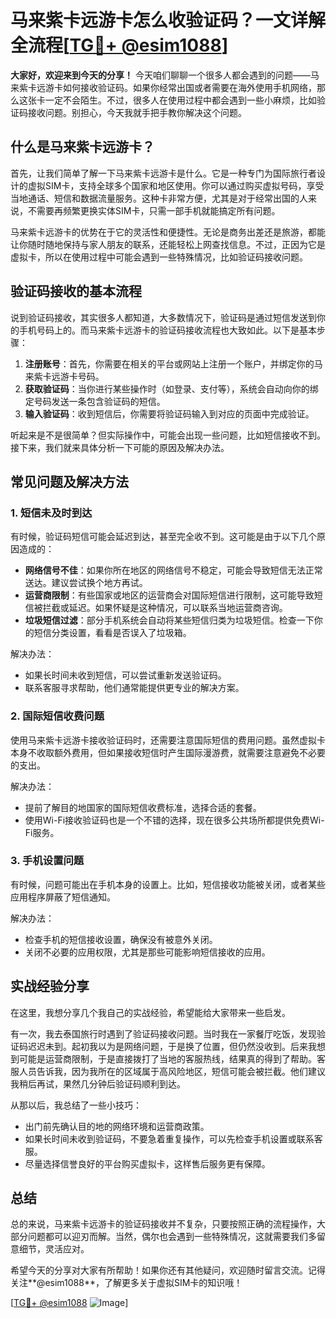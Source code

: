 # 马来紫卡远游卡怎么收验证码？一文详解全流程[[TG💪+ @esim1088](https://t.me/s/esim1088)]

**大家好，欢迎来到今天的分享！** 今天咱们聊聊一个很多人都会遇到的问题——马来紫卡远游卡如何接收验证码。如果你经常出国或者需要在海外使用手机网络，那么这张卡一定不会陌生。不过，很多人在使用过程中都会遇到一些小麻烦，比如验证码接收问题。别担心，今天我就手把手教你解决这个问题。

## 什么是马来紫卡远游卡？

首先，让我们简单了解一下马来紫卡远游卡是什么。它是一种专门为国际旅行者设计的虚拟SIM卡，支持全球多个国家和地区使用。你可以通过购买虚拟号码，享受当地通话、短信和数据流量服务。这种卡非常方便，尤其是对于经常出国的人来说，不需要再频繁更换实体SIM卡，只需一部手机就能搞定所有问题。

马来紫卡远游卡的优势在于它的灵活性和便捷性。无论是商务出差还是旅游，都能让你随时随地保持与家人朋友的联系，还能轻松上网查找信息。不过，正因为它是虚拟卡，所以在使用过程中可能会遇到一些特殊情况，比如验证码接收问题。

## 验证码接收的基本流程

说到验证码接收，其实很多人都知道，大多数情况下，验证码是通过短信发送到你的手机号码上的。而马来紫卡远游卡的验证码接收流程也大致如此。以下是基本步骤：

1. **注册账号**：首先，你需要在相关的平台或网站上注册一个账户，并绑定你的马来紫卡远游卡号码。
2. **获取验证码**：当你进行某些操作时（如登录、支付等），系统会自动向你的绑定号码发送一条包含验证码的短信。
3. **输入验证码**：收到短信后，你需要将验证码输入到对应的页面中完成验证。

听起来是不是很简单？但实际操作中，可能会出现一些问题，比如短信接收不到。接下来，我们就来具体分析一下可能的原因及解决办法。

## 常见问题及解决方法

### 1. 短信未及时到达

有时候，验证码短信可能会延迟到达，甚至完全收不到。这可能是由于以下几个原因造成的：

- **网络信号不佳**：如果你所在地区的网络信号不稳定，可能会导致短信无法正常送达。建议尝试换个地方再试。
- **运营商限制**：有些国家或地区的运营商会对国际短信进行限制，这可能导致短信被拦截或延迟。如果怀疑是这种情况，可以联系当地运营商咨询。
- **垃圾短信过滤**：部分手机系统会自动将某些短信归类为垃圾短信。检查一下你的短信分类设置，看看是否误入了垃圾箱。

解决办法：
- 如果长时间未收到短信，可以尝试重新发送验证码。
- 联系客服寻求帮助，他们通常能提供更专业的解决方案。

### 2. 国际短信收费问题

使用马来紫卡远游卡接收验证码时，还需要注意国际短信的费用问题。虽然虚拟卡本身不收取额外费用，但如果接收短信时产生国际漫游费，就需要注意避免不必要的支出。

解决办法：
- 提前了解目的地国家的国际短信收费标准，选择合适的套餐。
- 使用Wi-Fi接收验证码也是一个不错的选择，现在很多公共场所都提供免费Wi-Fi服务。

### 3. 手机设置问题

有时候，问题可能出在手机本身的设置上。比如，短信接收功能被关闭，或者某些应用程序屏蔽了短信通知。

解决办法：
- 检查手机的短信接收设置，确保没有被意外关闭。
- 关闭不必要的应用权限，尤其是那些可能影响短信接收的应用。

## 实战经验分享

在这里，我想分享几个我自己的实战经验，希望能给大家带来一些启发。

有一次，我去泰国旅行时遇到了验证码接收问题。当时我在一家餐厅吃饭，发现验证码迟迟未到。起初我以为是网络问题，于是换了位置，但仍然没收到。后来我想到可能是运营商限制，于是直接拨打了当地的客服热线，结果真的得到了帮助。客服人员告诉我，因为我所在的区域属于高风险地区，短信可能会被拦截。他们建议我稍后再试，果然几分钟后验证码顺利到达。

从那以后，我总结了一些小技巧：
- 出门前先确认目的地的网络环境和运营商政策。
- 如果长时间未收到验证码，不要急着重复操作，可以先检查手机设置或联系客服。
- 尽量选择信誉良好的平台购买虚拟卡，这样售后服务更有保障。

## 总结

总的来说，马来紫卡远游卡的验证码接收并不复杂，只要按照正确的流程操作，大部分问题都可以迎刃而解。当然，偶尔也会遇到一些特殊情况，这就需要我们多留意细节，灵活应对。

希望今天的分享对大家有所帮助！如果你还有其他疑问，欢迎随时留言交流。记得关注**@esim1088**，了解更多关于虚拟SIM卡的知识哦！

[[TG💪+ @esim1088](https://t.me/s/esim1088) ![Image](https://i.postimg.cc/4NQfJmqS/Snipaste-2025-05-13-00-14-12.png)]